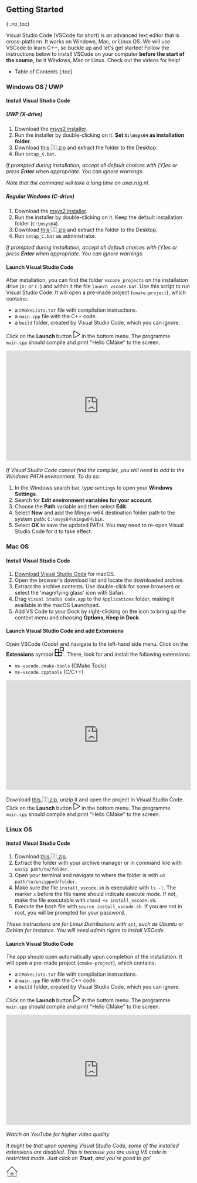 ## Getting Started
{:.no_toc}

Visual Studio Code (VSCode for short) is an advanced text editor that is cross-platform. 
It works on Windows, Mac, or Linux OS.
We will use VSCode to learn C++, so buckle up and let's get started! Follow the instructions below to install VSCode on your computer **before the start of the course**, be it Windows, Mac or Linux. Check out the videos for help!

* Table of Contents
{:toc}

### Windows OS / UWP
#### Install Visual Studio Code
##### UWP (X-drive)

1. Download the [msys2 installer](https://github.com/msys2/msys2-installer/releases/download/2021-07-25/msys2-x86_64-20210725.exe). 
2. Run the installer by double-clicking on it. **Set `X:\msys64` as installation folder**.
3. Download [this ![zip](img/zip.png) zip](https://github.com/HHildenbrandt/uwp_vscode_setup/archive/refs/heads/master.zip) and extract the folder to the Desktop. 
4. Run `setup_X.bat`. 
 
*If prompted during installation, accept all default choices with [Y]es or press **Enter** when appropriate. You can ignore warnings.*

*Note that the command will take a long time on *uwp.rug.nl*.*

##### Regular Windows (C-drive)

1. Download the [msys2 installer](https://github.com/msys2/msys2-installer/releases/download/2021-07-25/msys2-x86_64-20210725.exe). 
2. Run the installer by double-clicking on it. Keep the default installation folder (`C:\msys64`).
3. Download [this ![zip](img/zip.png) zip](https://github.com/HHildenbrandt/uwp_vscode_setup/archive/refs/heads/master.zip) and extract the folder to the Desktop. 
4. Run `setup_C.bat` as administrator.

*If prompted during installation, accept all default choices with [Y]es or press **Enter** when appropriate. You can ignore warnings.*

#### Launch Visual Studio Code

After installation, you can find the folder `vscode_projects` on the installation drive (`X:` or `C:`) and within it the file `launch_vscode.bat`. 
Use this script to run Visual Studio Code. It will open a pre-made project (`cmake-project`), which contains:
- a `CMakeLists.txt` file with compilation instructions.
- a `main.cpp` file with the C++ code.
- a `build` folder, created by Visual Studio Code, which you can ignore.

Click on the **Launch** button ![launch](img/launch.png) in the bottom menu. The programme `main.cpp` should compile and print "Hello CMake" to the screen.

<iframe style="width:100%; height:300px;" src="https://www.youtube.com/embed/BABFmX2WKL4" title="YouTube video player" frameborder="0" allow="accelerometer; autoplay; clipboard-write; encrypted-media; gyroscope; picture-in-picture" allowfullscreen></iframe>

*If Visual Studio Code cannot find the compiler, you will need to add to the Windows PATH environment. To do so:*

1. In the Windows search bar, type `settings` to open your **Windows Settings**.
2. Search for **Edit environment variables for your account**.
3. Choose the **Path** variable and then select **Edit**.
4. Select **New** and add the Mingw-w64 destination folder path to the system path: `C:\msys64\mingw64\bin`.
5. Select **OK** to save the updated PATH. You may need to re-open Visual Studio Code for it to take effect.

### Mac OS

#### Install Visual Studio Code

1. [Download Visual Studio Code](https://go.microsoft.com/fwlink/?LinkID=534106) for macOS.
2. Open the browser's download list and locate the downloaded archive.
3. Extract the archive contents. Use double-click for some browsers or select the 'magnifying glass' icon with Safari.
4. Drag `Visual Studio Code.app` to the `Applications` folder, making it available in the macOS Launchpad.
5. Add VS Code to your Dock by right-clicking on the icon to bring up the context menu and choosing **Options, Keep in Dock**.

#### Launch Visual Studio Code and add Extensions
Open VSCode (Code) and navigate to the left-hand side menu. Click on the **Extensions** symbol ![ext](img/extensions.png). There, look for and install the following extensions:
- `ms-vscode.cmake-tools` (CMake Tools)
- `ms-vscode.cpptools` (C/C++)

<iframe style="width:100%; height:300px;" src="https://www.youtube.com/embed/BdNvJKxaBb4" title="YouTube video player" frameborder="0" allow="accelerometer; autoplay; clipboard-write; encrypted-media; gyroscope; picture-in-picture" allowfullscreen></iframe>

Download [this ![zip](img/zip.png) zip](https://github.com/rugtres/cmake-project/archive/refs/heads/main.zip), unzip it and open the project in Visual Studio Code. Click on the **Launch** button ![launch](img/launch.png) in the bottom menu. The programme `main.cpp` should compile and print "Hello CMake" to the screen.

### Linux OS

#### Install Visual Studio Code

1. Download [this ![zip](img/zip.png) zip](https://github.com/ClaireGuerin/bash-install-vscode/archive/refs/heads/main.zip).
2. Extract the folder with your archive manager or in command line with `unzip path/to/folder`.
3. Open your terminal and navigate to where the folder is with `cd path/to/unzipped/folder`.
4. Make sure the file `install_vscode.sh` is executable with `ls -l`. The marker `x` before the file name should indicate execute mode. If not, make the file executable with `chmod +x install_vscode.sh`. 
5. Execute the bash file with `source install_vscode.sh`. If you are not in root, you will be prompted for your password.

*These instructions are for Linux Distributions with `apt`, such as Ubuntu or Debian for instance. You will need admin rights to install VSCode.*

#### Launch Visual Studio Code

The app should open automatically upon completion of the installation. It will open a pre-made project (`cmake-project`), which contains:
- a `CMakeLists.txt` file with compilation instructions.
- a `main.cpp` file with the C++ code.
- a `build` folder, created by Visual Studio Code, which you can ignore.

Click on the **Launch** button ![launch](img/launch.png) in the bottom menu. The programme `main.cpp` should compile and print "Hello CMake" to the screen.

<iframe style="width:100%; height:300px;" src="https://www.youtube.com/embed/zu-PqYz2xCk" title="YouTube video player" frameborder="0" allow="accelerometer; autoplay; clipboard-write; encrypted-media; gyroscope; picture-in-picture" allowfullscreen></iframe>

*Watch on YouTube for higher video quality*

*It might be that upon opening Visual Studio Code, some of the installed extensions are disabled. This is because you are using VS code in restricted mode. 
Just click on **Trust**, and you're good to go!*

[![Home](/img/home.jpg)](https://rugtres.github.io/programming4biologists/)
